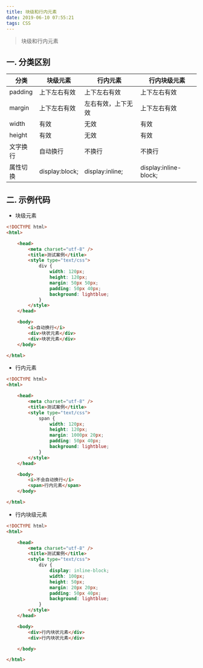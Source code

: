 ```yaml
---
title: 块级和行内元素
date: 2019-06-10 07:55:21
tags: CSS
---
```


> 块级和行内元素

<!-- more -->


## 一. 分类区别

分类|块级元素|行内元素|行内块级元素
-|-|-|-
padding| 上下左右有效|上下左右有效|上下左右有效
margin|上下左右有效|左右有效，上下无效|上下左右有效
width|有效|无效|有效
height|有效|无效|有效
文字换行|自动换行|不换行|不换行
属性切换|display:block;|display:inline;|display:inline-block;

## 二. 示例代码

- 块级元素

```html
<!DOCTYPE html>
<html>

    <head>
        <meta charset="utf-8" />
        <title>测试案例</title>
        <style type="text/css">
            div {
                width: 120px;
                height: 120px;
                margin: 50px 50px;
                padding: 50px 40px;
                background: lightblue;
            }
        </style>
    </head>

    <body>
        <i>自动换行</i>
        <div>块状元素</div>
        <div>块状元素</div>
    </body>

</html>
```


- 行内元素

```html
<!DOCTYPE html>
<html>

    <head>
        <meta charset="utf-8" />
        <title>测试案例</title>
        <style type="text/css">
            span {
                width: 120px;
                height: 120px;
                margin: 1000px 20px;
                padding: 50px 40px;
                background: lightblue;
            }
        </style>
    </head>

    <body>
        <i>不会自动换行</i>
        <span>行内元素</span>
    </body>

</html>

```


- 行内块级元素

```html
<!DOCTYPE html>
<html>

    <head>
        <meta charset="utf-8" />
        <title>测试案例</title>
        <style type="text/css">
            div {
                display: inline-block;
                width: 100px;
                height: 50px;
                margin: 20px 20px;
                padding: 50px 40px;
                background: lightblue;
            }
        </style>
    </head>

    <body>
        <div>行内块状元素</div>
        <div>行内块状元素</div>

    </body>

</html>
```


